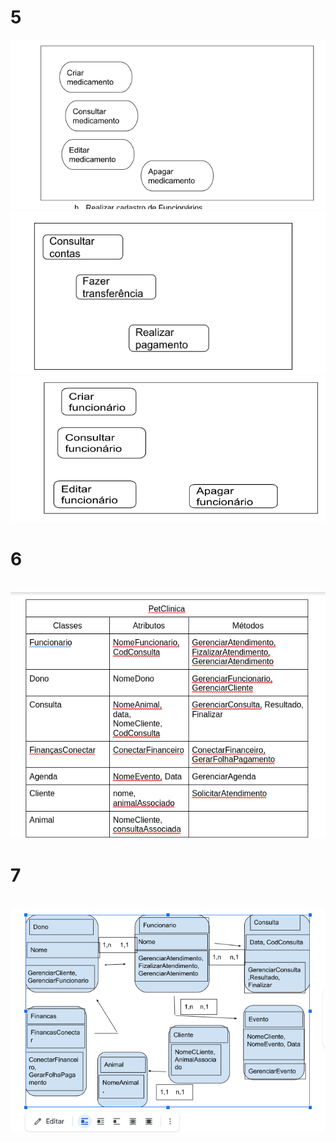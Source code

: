# 5
<img src="../img/img1.png"/>
<br/>
<img src="../img/img2.png"/>
<br/>
<img src="../img/img3.png"/>

# 6
<br/>
<img src="../img/img4.png"/>

# 7
<br/>
<img src="../img/img5.png"/>
